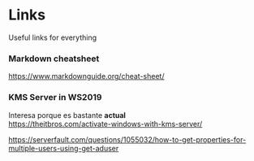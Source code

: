 # Links
Useful links for everything

### Markdown cheatsheet
https://www.markdownguide.org/cheat-sheet/

### KMS Server in WS2019
Interesa porque es bastante **actual**  
https://theitbros.com/activate-windows-with-kms-server/


https://serverfault.com/questions/1055032/how-to-get-properties-for-multiple-users-using-get-aduser
